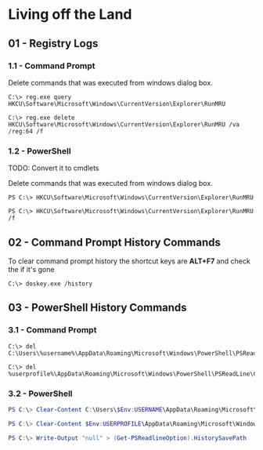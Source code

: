 # Living off the Land

## 01 - Registry Logs

### 1.1 - Command Prompt

Delete commands that was executed from windows dialog box.

```
C:\> reg.exe query HKCU\Software\Microsoft\Windows\CurrentVersion\Explorer\RunMRU

C:\> reg.exe delete HKCU\Software\Microsoft\Windows\CurrentVersion\Explorer\RunMRU /va /reg:64 /f
```

### 1.2 - PowerShell

TODO: Convert it to cmdlets

Delete commands that was executed from windows dialog box.

```
PS C:\> HKCU\Software\Microsoft\Windows\CurrentVersion\Explorer\RunMRU

PS C:\> HKCU\Software\Microsoft\Windows\CurrentVersion\Explorer\RunMRU /f
```

## 02 - Command Prompt History Commands

To clear command prompt history the shortcut keys are **ALT+F7** and check the if it's gone

```
C:\> doskey.exe /history
```

## 03 - PowerShell History Commands

### 3.1 - Command Prompt

```
C:\> del C:\Users\%username%\AppData\Roaming\Microsoft\Windows\PowerShell\PSReadLine\ConsoleHost_history.txt

C:\> del %userprofile%\AppData\Roaming\Microsoft\Windows\PowerShell\PSReadLine\ConsoleHost_history.txt
```

### 3.2 - PowerShell

```powershell
PS C:\> Clear-Content C:\Users\$Env:USERNAME\AppData\Roaming\Microsoft\Windows\PowerShell\PSReadLine\ConsoleHost_history.txt

PS C:\> Clear-Content $Env:USERPROFILE\AppData\Roaming\Microsoft\Windows\PowerShell\PSReadLine\ConsoleHost_history.txt

PS C:\> Write-Output "null" > (Get-PSReadlineOption).HistorySavePath
```
